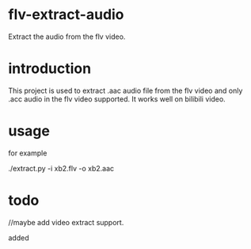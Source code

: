 # flv-extract-audio
Extract the audio from the flv video.

# introduction
This project is used to extract .aac audio file from the flv video and only .acc audio in the flv video supported. It works well on bilibili video.

# usage
for example

./extract.py -i xb2.flv -o xb2.aac

# todo
//maybe add video extract support.

added